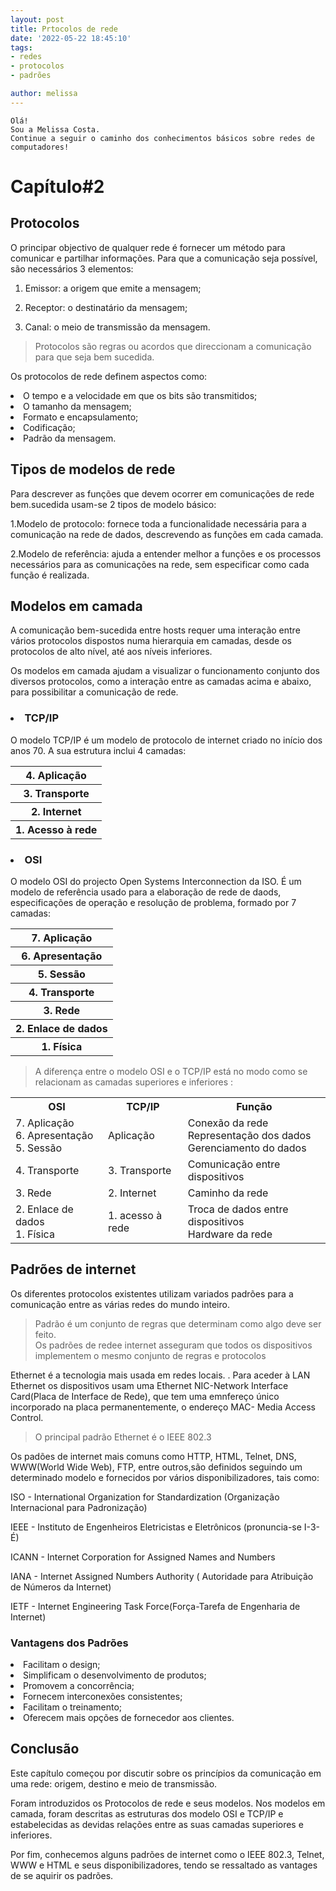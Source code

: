 ```yaml
---
layout: post
title: Prtocolos de rede
date: '2022-05-22 18:45:10'
tags:
- redes
- protocolos
- padrões

author: melissa
---
```

``` 
Olá!
Sou a Melissa Costa.
Continue a seguir o caminho dos conhecimentos básicos sobre redes de computadores!
```

# Capítulo#2

## Protocolos

O principar objectivo de qualquer rede é fornecer um método para comunicar e partilhar informações. Para que a comunicação seja possível, são necessários 3 elementos:

1. Emissor: a origem que emite a mensagem;

2. Receptor: o destinatário da mensagem;

3. Canal: o meio de transmissão da mensagem.


>Protocolos são regras ou acordos que direccionam a comunicação para que seja bem sucedida.

Os protocolos de rede definem aspectos como:
<li>O tempo e a velocidade em que os bits são transmitidos;</li>
<li>O tamanho da mensagem;</li>
<li>Formato e encapsulamento;</li>
<li>Codificação;</li>
<li>Padrão da mensagem.</li>

## Tipos de modelos de rede

Para descrever as funções que devem ocorrer em comunicações de rede bem.sucedida usam-se 2 tipos de modelo básico:

1.Modelo de protocolo: fornece toda a funcionalidade necessária para a comunicação na rede de dados, descrevendo as funções em cada camada.

2.Modelo de referência: ajuda a entender melhor a funções e os processos necessários para as comunicações na rede, sem especificar como cada função é realizada.

## Modelos em camada

A comunicação bem-sucedida entre hosts requer uma interação entre vários protocolos dispostos numa hierarquia em camadas, desde os protocolos de alto nível, até aos níveis inferiores.

Os modelos em camada ajudam a visualizar o funcionamento conjunto dos diversos protocolos, como a interação entre as camadas acima e abaixo, para possibilitar a comunicação de rede.
### <li>TCP/IP
O modelo TCP/IP é um modelo de protocolo de internet criado no início dos anos 70. A sua estrutura  inclui 4 camadas:

<table>
<tr>
    <th>4. Aplicação</th>
</tr>

<tr>
    <th>3. Transporte</th>
</tr>

<tr>
    <th>2. Internet</th>
</tr>

<tr>
    <th>1. Acesso à rede</th>
</tr>

</table>

### <li> OSI

O modelo OSI do projecto Open Systems Interconnection da ISO. É um modelo de referência usado para a elaboração de rede de daods, especificações de operação e resolução de problema, formado por 7 camadas:

<table>

<tr>
    <th>7. Aplicação</th>
</tr>

<tr>
    <th>6. Apresentação</th>
</tr>

<tr>
    <th>5. Sessão</th>
</tr>

<tr>
    <th>4. Transporte</th>
</tr>

<tr>
    <th>3. Rede</th>
</tr>

<tr>
    <th>2. Enlace de dados</th>
</tr>

<tr>
    <th>1. Física</th>
</tr>

</table>

>A diferença entre o modelo OSI e o  TCP/IP está no modo como se relacionam as camadas superiores e inferiores :

<table>
<tr>
    <th >OSI</th>
    <th>TCP/IP</th>
    <th>Função</th>
</tr>

<tr>
    <td>
    7. Aplicação
<br>
    6. Apresentação
<br>
    5. Sessão   
    </td>
    <td>Aplicação</td>
    <td>
    Conexão da rede
<br>
    Representação dos dados
<br>
    Gerenciamento do dados
    </td>
    
</tr>

<tr>
    <td>4. Transporte</td>
    <td>3. Transporte</td>
    <td>Comunicação entre dispositivos</td>
</tr>

<tr>
    <td>3. Rede</td>
    <td>2. Internet</td>
    <td>Caminho da rede</td>
</tr>

<tr>
    <td>
    2.  Enlace de dados
 <br>   
    1. Física
    </td>
    <td>1. acesso à rede</td>
    <td>
    Troca de dados entre dispositivos
<br>
    Hardware da rede
</td>
</tr>

</table>

## Padrões de internet

Os diferentes protocolos existentes utilizam variados padrões para a comunicação entre as várias redes do mundo inteiro.

> Padrão é um conjunto de regras que determinam como algo deve ser feito. <br> Os padrões de redee internet asseguram que todos os dispositivos implementem o mesmo conjunto de regras e protocolos

Ethernet é a tecnologia mais usada em redes locais. . Para aceder à LAN Ethernet os dispositivos usam uma Ethernet NIC-Network Interface Card(Placa de Interface de Rede), que tem uma emnfereço único incorporado na placa permanentemente, o endereço MAC- Media Access Control.

>O principal padrão Ethernet é o IEEE 802.3

Os padões de internet mais comuns como HTTP, HTML, Telnet, DNS, WWW(World Wide Web), FTP, entre outros,são definidos  seguindo um determinado modelo e fornecidos por vários disponibilizadores, tais como:

ISO - International Organization for Standardization (Organização Internacional para Padronização)

IEEE - Instituto de Engenheiros Eletricistas e Eletrônicos (pronuncia-se I-3-É) 

ICANN - Internet Corporation for Assigned Names and Numbers

IANA - Internet Assigned Numbers Authority ( Autoridade para Atribuição de Números da Internet) 

IETF - Internet Engineering Task Force(Força-Tarefa de Engenharia de Internet)

### Vantagens dos Padrões

<li>Facilitam o design;</li>
<li>Simplificam o desenvolvimento de produtos;</li>
<li>Promovem a concorrência;</li>
<li>Fornecem interconexões consistentes;</li>
<li>Facilitam o treinamento;</li>
<li>Oferecem mais opções de fornecedor aos clientes.</li>

## Conclusão

Este capítulo começou por discutir sobre os princípios da comunicação em uma rede: origem, destino e meio de transmissão. 

Foram introduzidos os Protocolos de rede e seus modelos. Nos modelos em camada, foram descritas as estruturas dos modelo OSI e TCP/IP e estabelecidas as devidas relações entre as suas camadas superiores e inferiores.

Por fim, conhecemos alguns padrões de internet como o IEEE 802.3, Telnet, WWW e HTML e seus disponibilizadores, tendo se ressaltado as vantages de se aquirir os padrões.

